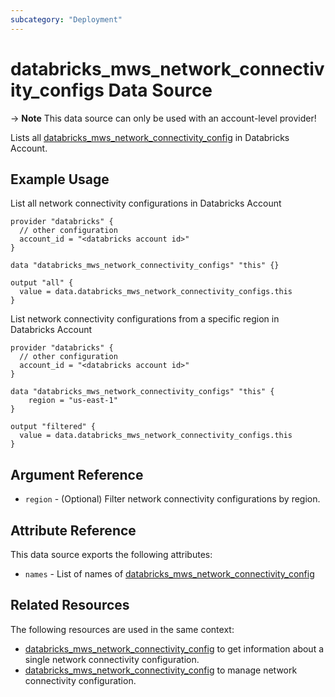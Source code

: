 ```yaml
---
subcategory: "Deployment"
---
```

# databricks_mws_network_connectivity_configs Data Source

-> **Note** This data source can only be used with an account-level provider!

Lists all [databricks_mws_network_connectivity_config](../resources/mws_network_connectivity_config.md) in Databricks Account.

## Example Usage

List all network connectivity configurations in Databricks Account

```hcl
provider "databricks" {
  // other configuration
  account_id = "<databricks account id>"
}

data "databricks_mws_network_connectivity_configs" "this" {}

output "all" {
  value = data.databricks_mws_network_connectivity_configs.this
}
```

List network connectivity configurations from a specific region in Databricks Account

```hcl
provider "databricks" {
  // other configuration
  account_id = "<databricks account id>"
}

data "databricks_mws_network_connectivity_configs" "this" {
    region = "us-east-1"
}

output "filtered" {
  value = data.databricks_mws_network_connectivity_configs.this
}
```

## Argument Reference

* `region` - (Optional) Filter network connectivity configurations by region.

## Attribute Reference

This data source exports the following attributes:

* `names` - List of names of [databricks_mws_network_connectivity_config](./databricks_mws_network_connectivity_config.md)

## Related Resources

The following resources are used in the same context:

* [databricks_mws_network_connectivity_config](./mws_network_connectivity_config.md) to get information about a single network connectivity configuration.
* [databricks_mws_network_connectivity_config](../resources/mws_network_connectivity_config.md) to manage network connectivity configuration.

